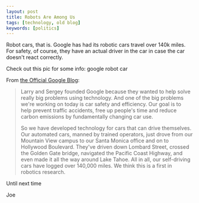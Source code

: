 ```yaml
---
layout: post
title: Robots Are Among Us
tags: [technology, old blog]
keywords: [politics]
---
```


Robot cars, that is. Google has had its robotic cars travel over 140k miles. For safety, of course, they have an actual driver in the car in case the car doesn't react correctly.

Check out this pic for some info:
google robot car

From [the Official Google Blog](http://googleblog.blogspot.com/2010/10/what-were-driving-at.html):

> Larry and Sergey founded Google because they wanted to help solve really big problems using technology. And one of the big problems we're working on today is car safety and efficiency. Our goal is to help prevent traffic accidents, free up people's time and reduce carbon emissions by fundamentally changing car use.
>
> So we have developed technology for cars that can drive themselves. Our automated cars, manned by trained operators, just drove from our Mountain View campus to our Santa Monica office and on to Hollywood Boulevard. They've driven down Lombard Street, crossed the Golden Gate bridge, navigated the Pacific Coast Highway, and even made it all the way around Lake Tahoe. All in all, our self-driving cars have logged over 140,000 miles. We think this is a first in robotics research.

Until next time

Joe

